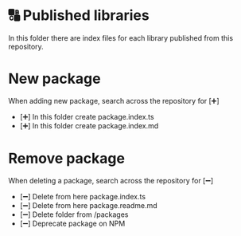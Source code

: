 # 🔠 Published libraries

In this folder there are index files for each library published from this repository.

# New package

<!-- TODO: !!!!!! Review -->

When adding new package, search across the repository for [➕]

-   [➕] In this folder create package.index.ts
-   [➕] In this folder create package.index.md

# Remove package

<!-- TODO: !!!!!! Review -->

When deleting a package, search across the repository for [➖]

-   [➖] Delete from here package.index.ts
-   [➖] Delete from here package.readme.md
-   [➖] Delete folder from /packages
-   [➖] Deprecate package on NPM
